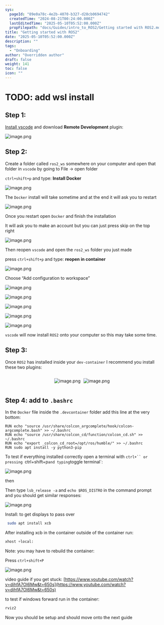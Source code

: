 ```yaml
---
sys:
  pageId: "89e0a78c-4e2b-4070-b327-d28cb0694742"
  createdTime: "2024-08-21T00:24:00.000Z"
  lastEditedTime: "2025-05-10T05:52:00.000Z"
  propFilepath: "docs/Guides/intro_to_ROS2/Getting started with ROS2.md"
title: "Getting started with ROS2"
date: "2025-05-10T05:52:00.000Z"
description: ""
tags:
  - "Onboarding"
author: "Overridden author"
draft: false
weight: 141
toc: false
icon: ""
---
```


# TODO: add wsl install

## Step 1:

[Install vscode](https://code.visualstudio.com/download) and download **Remote Development** plugin:

![image.png](https://prod-files-secure.s3.us-west-2.amazonaws.com/d518164a-d88e-44d1-a4ee-3adb3bd8bce0/efb52993-1881-4a40-b95e-6f020334f022/image.png?X-Amz-Algorithm=AWS4-HMAC-SHA256&X-Amz-Content-Sha256=UNSIGNED-PAYLOAD&X-Amz-Credential=ASIAZI2LB4664CSFG36F%2F20250515%2Fus-west-2%2Fs3%2Faws4_request&X-Amz-Date=20250515T110743Z&X-Amz-Expires=3600&X-Amz-Security-Token=IQoJb3JpZ2luX2VjEHMaCXVzLXdlc3QtMiJGMEQCICvTkPeTV7%2F%2FekiYe%2FnaNI7tlrZoikIEBzaQNl7Rjk31AiAHpsxT%2BfnHTdJwuv%2FDVIN%2FTxZBrXgvyppvyk1kCBpV5ir%2FAwgsEAAaDDYzNzQyMzE4MzgwNSIMXY1iCEw4e3M6KlLUKtwDU0l5%2FKWj5bHHYbdUf%2F5%2F4uW2hnKtH5aL78NN2tCof7D9Ch8eXYzNNt29wgRPnVn3nAIx%2BOKUQKtIv6xzkoa6m6YvAa%2B2adepmem%2BaCSAvwm%2FnPzwoWxtt8IvoldwGm9jKq0cAGGvuASGC3KgNfsUx%2F0U3c3awU6kFM%2FciqiknzX7Img%2BpbcO9vPwkhwRWRwBBGMRRBsJ49bW0kJT7uCovbDTSY6e48UIbq4FAvWGuM%2BjL1YYZbb3FRclKKWWJfGgBIQPKyi9TO4tgAtzabRuDmqXdJeczm3TUZwceRsrZa2cWpuLNRFItkKxl5xzsrd9cYhB2Fh8mnWRIv2VIsJkYNcdGbqUk2rE0wj4Tm387bY%2BsWdxdCVhuXmkvD5AR7j6K45sItxcbCmUvLPcVFbQdTANjEeZ0HUewzMTLE4ZTDQPLbIsMunSv7IoG%2F755HxPck56tyx%2BTvs1jp2VWZgBn1XnLBsnFW86FoVtk2BDBEQcCE64JaQfvddyhBO8sz%2Fg3DGxyxnM7DUpzBVArnYcKTXLIE%2BzckHzQyGGrf9%2BIY%2FSDy%2Fvwt0U8B5TdaY2F0NR8j1IbymGf0msJ1gkeCMCxx9Zp4Hb1uIZu%2BJD8JhCk7VPAtZX8vM9AnKhV4gw0IWXwQY6pgHg96%2BkoP%2BYa6ImM4gTqURayRpMziO%2BBqVvyZ87PVuagjF0fvM%2FvMINuBsSeFVP%2B4bFBDfgvVWHhKj3TkcdeobHoZM4rRs7vMAlXoHjZ9I0Pb7Vq6WRffgOXQzpR%2FnJe%2BVKjH0psb6T2gAjDTs88vXLLM4itlusVO%2Blvs5%2FqRiA6JCuOjTQ6F%2FTXXNGz32VNaEyIRlvkndb22xheu6Mx4ZWm4Sg3mvj&X-Amz-Signature=3614697fe9d6622d3c9a2dec5c4cfb79de387a6989f261816133f12d1701c5ab&X-Amz-SignedHeaders=host&x-id=GetObject)

## Step 2:

Create a folder called `ros2_ws` somewhere on your computer and open that folder in `vscode` by going to File → open folder 

`ctrl+shift+p` and type: **Install Docker**

![image.png](https://prod-files-secure.s3.us-west-2.amazonaws.com/d518164a-d88e-44d1-a4ee-3adb3bd8bce0/2269dc0e-1cd5-47ff-bceb-c04ad9b2eab0/image.png?X-Amz-Algorithm=AWS4-HMAC-SHA256&X-Amz-Content-Sha256=UNSIGNED-PAYLOAD&X-Amz-Credential=ASIAZI2LB4664CSFG36F%2F20250515%2Fus-west-2%2Fs3%2Faws4_request&X-Amz-Date=20250515T110743Z&X-Amz-Expires=3600&X-Amz-Security-Token=IQoJb3JpZ2luX2VjEHMaCXVzLXdlc3QtMiJGMEQCICvTkPeTV7%2F%2FekiYe%2FnaNI7tlrZoikIEBzaQNl7Rjk31AiAHpsxT%2BfnHTdJwuv%2FDVIN%2FTxZBrXgvyppvyk1kCBpV5ir%2FAwgsEAAaDDYzNzQyMzE4MzgwNSIMXY1iCEw4e3M6KlLUKtwDU0l5%2FKWj5bHHYbdUf%2F5%2F4uW2hnKtH5aL78NN2tCof7D9Ch8eXYzNNt29wgRPnVn3nAIx%2BOKUQKtIv6xzkoa6m6YvAa%2B2adepmem%2BaCSAvwm%2FnPzwoWxtt8IvoldwGm9jKq0cAGGvuASGC3KgNfsUx%2F0U3c3awU6kFM%2FciqiknzX7Img%2BpbcO9vPwkhwRWRwBBGMRRBsJ49bW0kJT7uCovbDTSY6e48UIbq4FAvWGuM%2BjL1YYZbb3FRclKKWWJfGgBIQPKyi9TO4tgAtzabRuDmqXdJeczm3TUZwceRsrZa2cWpuLNRFItkKxl5xzsrd9cYhB2Fh8mnWRIv2VIsJkYNcdGbqUk2rE0wj4Tm387bY%2BsWdxdCVhuXmkvD5AR7j6K45sItxcbCmUvLPcVFbQdTANjEeZ0HUewzMTLE4ZTDQPLbIsMunSv7IoG%2F755HxPck56tyx%2BTvs1jp2VWZgBn1XnLBsnFW86FoVtk2BDBEQcCE64JaQfvddyhBO8sz%2Fg3DGxyxnM7DUpzBVArnYcKTXLIE%2BzckHzQyGGrf9%2BIY%2FSDy%2Fvwt0U8B5TdaY2F0NR8j1IbymGf0msJ1gkeCMCxx9Zp4Hb1uIZu%2BJD8JhCk7VPAtZX8vM9AnKhV4gw0IWXwQY6pgHg96%2BkoP%2BYa6ImM4gTqURayRpMziO%2BBqVvyZ87PVuagjF0fvM%2FvMINuBsSeFVP%2B4bFBDfgvVWHhKj3TkcdeobHoZM4rRs7vMAlXoHjZ9I0Pb7Vq6WRffgOXQzpR%2FnJe%2BVKjH0psb6T2gAjDTs88vXLLM4itlusVO%2Blvs5%2FqRiA6JCuOjTQ6F%2FTXXNGz32VNaEyIRlvkndb22xheu6Mx4ZWm4Sg3mvj&X-Amz-Signature=4cf1008127f664b3683465309533f5b14171f223ad13605ed34baf53600c28da&X-Amz-SignedHeaders=host&x-id=GetObject)

The `Docker` install will take sometime and at the end it will ask you to restart

![image.png](https://prod-files-secure.s3.us-west-2.amazonaws.com/d518164a-d88e-44d1-a4ee-3adb3bd8bce0/ed233f78-be33-4b1f-b89c-9c346c0e961e/image.png?X-Amz-Algorithm=AWS4-HMAC-SHA256&X-Amz-Content-Sha256=UNSIGNED-PAYLOAD&X-Amz-Credential=ASIAZI2LB4664CSFG36F%2F20250515%2Fus-west-2%2Fs3%2Faws4_request&X-Amz-Date=20250515T110743Z&X-Amz-Expires=3600&X-Amz-Security-Token=IQoJb3JpZ2luX2VjEHMaCXVzLXdlc3QtMiJGMEQCICvTkPeTV7%2F%2FekiYe%2FnaNI7tlrZoikIEBzaQNl7Rjk31AiAHpsxT%2BfnHTdJwuv%2FDVIN%2FTxZBrXgvyppvyk1kCBpV5ir%2FAwgsEAAaDDYzNzQyMzE4MzgwNSIMXY1iCEw4e3M6KlLUKtwDU0l5%2FKWj5bHHYbdUf%2F5%2F4uW2hnKtH5aL78NN2tCof7D9Ch8eXYzNNt29wgRPnVn3nAIx%2BOKUQKtIv6xzkoa6m6YvAa%2B2adepmem%2BaCSAvwm%2FnPzwoWxtt8IvoldwGm9jKq0cAGGvuASGC3KgNfsUx%2F0U3c3awU6kFM%2FciqiknzX7Img%2BpbcO9vPwkhwRWRwBBGMRRBsJ49bW0kJT7uCovbDTSY6e48UIbq4FAvWGuM%2BjL1YYZbb3FRclKKWWJfGgBIQPKyi9TO4tgAtzabRuDmqXdJeczm3TUZwceRsrZa2cWpuLNRFItkKxl5xzsrd9cYhB2Fh8mnWRIv2VIsJkYNcdGbqUk2rE0wj4Tm387bY%2BsWdxdCVhuXmkvD5AR7j6K45sItxcbCmUvLPcVFbQdTANjEeZ0HUewzMTLE4ZTDQPLbIsMunSv7IoG%2F755HxPck56tyx%2BTvs1jp2VWZgBn1XnLBsnFW86FoVtk2BDBEQcCE64JaQfvddyhBO8sz%2Fg3DGxyxnM7DUpzBVArnYcKTXLIE%2BzckHzQyGGrf9%2BIY%2FSDy%2Fvwt0U8B5TdaY2F0NR8j1IbymGf0msJ1gkeCMCxx9Zp4Hb1uIZu%2BJD8JhCk7VPAtZX8vM9AnKhV4gw0IWXwQY6pgHg96%2BkoP%2BYa6ImM4gTqURayRpMziO%2BBqVvyZ87PVuagjF0fvM%2FvMINuBsSeFVP%2B4bFBDfgvVWHhKj3TkcdeobHoZM4rRs7vMAlXoHjZ9I0Pb7Vq6WRffgOXQzpR%2FnJe%2BVKjH0psb6T2gAjDTs88vXLLM4itlusVO%2Blvs5%2FqRiA6JCuOjTQ6F%2FTXXNGz32VNaEyIRlvkndb22xheu6Mx4ZWm4Sg3mvj&X-Amz-Signature=ca781c7a15ca953b35e0196973b718f205abf067bda3cbf8937c41abb43681cd&X-Amz-SignedHeaders=host&x-id=GetObject)

Once you restart open `Docker` and finish the installation

It will ask you to make an account but you can just press skip on the top right

![image.png](https://prod-files-secure.s3.us-west-2.amazonaws.com/d518164a-d88e-44d1-a4ee-3adb3bd8bce0/21010ad9-1659-4fd9-9f59-9932a09b2a3d/image.png?X-Amz-Algorithm=AWS4-HMAC-SHA256&X-Amz-Content-Sha256=UNSIGNED-PAYLOAD&X-Amz-Credential=ASIAZI2LB4664CSFG36F%2F20250515%2Fus-west-2%2Fs3%2Faws4_request&X-Amz-Date=20250515T110743Z&X-Amz-Expires=3600&X-Amz-Security-Token=IQoJb3JpZ2luX2VjEHMaCXVzLXdlc3QtMiJGMEQCICvTkPeTV7%2F%2FekiYe%2FnaNI7tlrZoikIEBzaQNl7Rjk31AiAHpsxT%2BfnHTdJwuv%2FDVIN%2FTxZBrXgvyppvyk1kCBpV5ir%2FAwgsEAAaDDYzNzQyMzE4MzgwNSIMXY1iCEw4e3M6KlLUKtwDU0l5%2FKWj5bHHYbdUf%2F5%2F4uW2hnKtH5aL78NN2tCof7D9Ch8eXYzNNt29wgRPnVn3nAIx%2BOKUQKtIv6xzkoa6m6YvAa%2B2adepmem%2BaCSAvwm%2FnPzwoWxtt8IvoldwGm9jKq0cAGGvuASGC3KgNfsUx%2F0U3c3awU6kFM%2FciqiknzX7Img%2BpbcO9vPwkhwRWRwBBGMRRBsJ49bW0kJT7uCovbDTSY6e48UIbq4FAvWGuM%2BjL1YYZbb3FRclKKWWJfGgBIQPKyi9TO4tgAtzabRuDmqXdJeczm3TUZwceRsrZa2cWpuLNRFItkKxl5xzsrd9cYhB2Fh8mnWRIv2VIsJkYNcdGbqUk2rE0wj4Tm387bY%2BsWdxdCVhuXmkvD5AR7j6K45sItxcbCmUvLPcVFbQdTANjEeZ0HUewzMTLE4ZTDQPLbIsMunSv7IoG%2F755HxPck56tyx%2BTvs1jp2VWZgBn1XnLBsnFW86FoVtk2BDBEQcCE64JaQfvddyhBO8sz%2Fg3DGxyxnM7DUpzBVArnYcKTXLIE%2BzckHzQyGGrf9%2BIY%2FSDy%2Fvwt0U8B5TdaY2F0NR8j1IbymGf0msJ1gkeCMCxx9Zp4Hb1uIZu%2BJD8JhCk7VPAtZX8vM9AnKhV4gw0IWXwQY6pgHg96%2BkoP%2BYa6ImM4gTqURayRpMziO%2BBqVvyZ87PVuagjF0fvM%2FvMINuBsSeFVP%2B4bFBDfgvVWHhKj3TkcdeobHoZM4rRs7vMAlXoHjZ9I0Pb7Vq6WRffgOXQzpR%2FnJe%2BVKjH0psb6T2gAjDTs88vXLLM4itlusVO%2Blvs5%2FqRiA6JCuOjTQ6F%2FTXXNGz32VNaEyIRlvkndb22xheu6Mx4ZWm4Sg3mvj&X-Amz-Signature=794fae7949e757bf752d2e7f15b163887020c129128e75f740748efef89bda4c&X-Amz-SignedHeaders=host&x-id=GetObject)

Then reopen `vscode` and open the `ros2_ws` folder you just made

press `ctrl+shift+p` and type: **reopen in container**

![image.png](https://prod-files-secure.s3.us-west-2.amazonaws.com/d518164a-d88e-44d1-a4ee-3adb3bd8bce0/4e93b8c2-41ad-488c-8095-c74205196118/image.png?X-Amz-Algorithm=AWS4-HMAC-SHA256&X-Amz-Content-Sha256=UNSIGNED-PAYLOAD&X-Amz-Credential=ASIAZI2LB4664CSFG36F%2F20250515%2Fus-west-2%2Fs3%2Faws4_request&X-Amz-Date=20250515T110743Z&X-Amz-Expires=3600&X-Amz-Security-Token=IQoJb3JpZ2luX2VjEHMaCXVzLXdlc3QtMiJGMEQCICvTkPeTV7%2F%2FekiYe%2FnaNI7tlrZoikIEBzaQNl7Rjk31AiAHpsxT%2BfnHTdJwuv%2FDVIN%2FTxZBrXgvyppvyk1kCBpV5ir%2FAwgsEAAaDDYzNzQyMzE4MzgwNSIMXY1iCEw4e3M6KlLUKtwDU0l5%2FKWj5bHHYbdUf%2F5%2F4uW2hnKtH5aL78NN2tCof7D9Ch8eXYzNNt29wgRPnVn3nAIx%2BOKUQKtIv6xzkoa6m6YvAa%2B2adepmem%2BaCSAvwm%2FnPzwoWxtt8IvoldwGm9jKq0cAGGvuASGC3KgNfsUx%2F0U3c3awU6kFM%2FciqiknzX7Img%2BpbcO9vPwkhwRWRwBBGMRRBsJ49bW0kJT7uCovbDTSY6e48UIbq4FAvWGuM%2BjL1YYZbb3FRclKKWWJfGgBIQPKyi9TO4tgAtzabRuDmqXdJeczm3TUZwceRsrZa2cWpuLNRFItkKxl5xzsrd9cYhB2Fh8mnWRIv2VIsJkYNcdGbqUk2rE0wj4Tm387bY%2BsWdxdCVhuXmkvD5AR7j6K45sItxcbCmUvLPcVFbQdTANjEeZ0HUewzMTLE4ZTDQPLbIsMunSv7IoG%2F755HxPck56tyx%2BTvs1jp2VWZgBn1XnLBsnFW86FoVtk2BDBEQcCE64JaQfvddyhBO8sz%2Fg3DGxyxnM7DUpzBVArnYcKTXLIE%2BzckHzQyGGrf9%2BIY%2FSDy%2Fvwt0U8B5TdaY2F0NR8j1IbymGf0msJ1gkeCMCxx9Zp4Hb1uIZu%2BJD8JhCk7VPAtZX8vM9AnKhV4gw0IWXwQY6pgHg96%2BkoP%2BYa6ImM4gTqURayRpMziO%2BBqVvyZ87PVuagjF0fvM%2FvMINuBsSeFVP%2B4bFBDfgvVWHhKj3TkcdeobHoZM4rRs7vMAlXoHjZ9I0Pb7Vq6WRffgOXQzpR%2FnJe%2BVKjH0psb6T2gAjDTs88vXLLM4itlusVO%2Blvs5%2FqRiA6JCuOjTQ6F%2FTXXNGz32VNaEyIRlvkndb22xheu6Mx4ZWm4Sg3mvj&X-Amz-Signature=7a18780f8b06bad74945d87d3cdbde024e61267ad989efbfeef93b7bdc50f888&X-Amz-SignedHeaders=host&x-id=GetObject)

Choose “Add configuration to workspace”

![image.png](https://prod-files-secure.s3.us-west-2.amazonaws.com/d518164a-d88e-44d1-a4ee-3adb3bd8bce0/9560b282-5060-4989-ba37-97e7b2c22476/image.png?X-Amz-Algorithm=AWS4-HMAC-SHA256&X-Amz-Content-Sha256=UNSIGNED-PAYLOAD&X-Amz-Credential=ASIAZI2LB4664CSFG36F%2F20250515%2Fus-west-2%2Fs3%2Faws4_request&X-Amz-Date=20250515T110743Z&X-Amz-Expires=3600&X-Amz-Security-Token=IQoJb3JpZ2luX2VjEHMaCXVzLXdlc3QtMiJGMEQCICvTkPeTV7%2F%2FekiYe%2FnaNI7tlrZoikIEBzaQNl7Rjk31AiAHpsxT%2BfnHTdJwuv%2FDVIN%2FTxZBrXgvyppvyk1kCBpV5ir%2FAwgsEAAaDDYzNzQyMzE4MzgwNSIMXY1iCEw4e3M6KlLUKtwDU0l5%2FKWj5bHHYbdUf%2F5%2F4uW2hnKtH5aL78NN2tCof7D9Ch8eXYzNNt29wgRPnVn3nAIx%2BOKUQKtIv6xzkoa6m6YvAa%2B2adepmem%2BaCSAvwm%2FnPzwoWxtt8IvoldwGm9jKq0cAGGvuASGC3KgNfsUx%2F0U3c3awU6kFM%2FciqiknzX7Img%2BpbcO9vPwkhwRWRwBBGMRRBsJ49bW0kJT7uCovbDTSY6e48UIbq4FAvWGuM%2BjL1YYZbb3FRclKKWWJfGgBIQPKyi9TO4tgAtzabRuDmqXdJeczm3TUZwceRsrZa2cWpuLNRFItkKxl5xzsrd9cYhB2Fh8mnWRIv2VIsJkYNcdGbqUk2rE0wj4Tm387bY%2BsWdxdCVhuXmkvD5AR7j6K45sItxcbCmUvLPcVFbQdTANjEeZ0HUewzMTLE4ZTDQPLbIsMunSv7IoG%2F755HxPck56tyx%2BTvs1jp2VWZgBn1XnLBsnFW86FoVtk2BDBEQcCE64JaQfvddyhBO8sz%2Fg3DGxyxnM7DUpzBVArnYcKTXLIE%2BzckHzQyGGrf9%2BIY%2FSDy%2Fvwt0U8B5TdaY2F0NR8j1IbymGf0msJ1gkeCMCxx9Zp4Hb1uIZu%2BJD8JhCk7VPAtZX8vM9AnKhV4gw0IWXwQY6pgHg96%2BkoP%2BYa6ImM4gTqURayRpMziO%2BBqVvyZ87PVuagjF0fvM%2FvMINuBsSeFVP%2B4bFBDfgvVWHhKj3TkcdeobHoZM4rRs7vMAlXoHjZ9I0Pb7Vq6WRffgOXQzpR%2FnJe%2BVKjH0psb6T2gAjDTs88vXLLM4itlusVO%2Blvs5%2FqRiA6JCuOjTQ6F%2FTXXNGz32VNaEyIRlvkndb22xheu6Mx4ZWm4Sg3mvj&X-Amz-Signature=9a024694e391738f80440c1c5550e6f74aec2e036e60e6c626d92aa68edd82e8&X-Amz-SignedHeaders=host&x-id=GetObject)

![image.png](https://prod-files-secure.s3.us-west-2.amazonaws.com/d518164a-d88e-44d1-a4ee-3adb3bd8bce0/2ee63f81-886b-48e8-a553-dc6e5eac99e4/image.png?X-Amz-Algorithm=AWS4-HMAC-SHA256&X-Amz-Content-Sha256=UNSIGNED-PAYLOAD&X-Amz-Credential=ASIAZI2LB4664CSFG36F%2F20250515%2Fus-west-2%2Fs3%2Faws4_request&X-Amz-Date=20250515T110743Z&X-Amz-Expires=3600&X-Amz-Security-Token=IQoJb3JpZ2luX2VjEHMaCXVzLXdlc3QtMiJGMEQCICvTkPeTV7%2F%2FekiYe%2FnaNI7tlrZoikIEBzaQNl7Rjk31AiAHpsxT%2BfnHTdJwuv%2FDVIN%2FTxZBrXgvyppvyk1kCBpV5ir%2FAwgsEAAaDDYzNzQyMzE4MzgwNSIMXY1iCEw4e3M6KlLUKtwDU0l5%2FKWj5bHHYbdUf%2F5%2F4uW2hnKtH5aL78NN2tCof7D9Ch8eXYzNNt29wgRPnVn3nAIx%2BOKUQKtIv6xzkoa6m6YvAa%2B2adepmem%2BaCSAvwm%2FnPzwoWxtt8IvoldwGm9jKq0cAGGvuASGC3KgNfsUx%2F0U3c3awU6kFM%2FciqiknzX7Img%2BpbcO9vPwkhwRWRwBBGMRRBsJ49bW0kJT7uCovbDTSY6e48UIbq4FAvWGuM%2BjL1YYZbb3FRclKKWWJfGgBIQPKyi9TO4tgAtzabRuDmqXdJeczm3TUZwceRsrZa2cWpuLNRFItkKxl5xzsrd9cYhB2Fh8mnWRIv2VIsJkYNcdGbqUk2rE0wj4Tm387bY%2BsWdxdCVhuXmkvD5AR7j6K45sItxcbCmUvLPcVFbQdTANjEeZ0HUewzMTLE4ZTDQPLbIsMunSv7IoG%2F755HxPck56tyx%2BTvs1jp2VWZgBn1XnLBsnFW86FoVtk2BDBEQcCE64JaQfvddyhBO8sz%2Fg3DGxyxnM7DUpzBVArnYcKTXLIE%2BzckHzQyGGrf9%2BIY%2FSDy%2Fvwt0U8B5TdaY2F0NR8j1IbymGf0msJ1gkeCMCxx9Zp4Hb1uIZu%2BJD8JhCk7VPAtZX8vM9AnKhV4gw0IWXwQY6pgHg96%2BkoP%2BYa6ImM4gTqURayRpMziO%2BBqVvyZ87PVuagjF0fvM%2FvMINuBsSeFVP%2B4bFBDfgvVWHhKj3TkcdeobHoZM4rRs7vMAlXoHjZ9I0Pb7Vq6WRffgOXQzpR%2FnJe%2BVKjH0psb6T2gAjDTs88vXLLM4itlusVO%2Blvs5%2FqRiA6JCuOjTQ6F%2FTXXNGz32VNaEyIRlvkndb22xheu6Mx4ZWm4Sg3mvj&X-Amz-Signature=71288b2543cdba3902d0775923aa9c79853b652db4449cbba4201e8556ed5fd6&X-Amz-SignedHeaders=host&x-id=GetObject)

![image.png](https://prod-files-secure.s3.us-west-2.amazonaws.com/d518164a-d88e-44d1-a4ee-3adb3bd8bce0/ae1580b2-b048-407e-aed9-b584224a7a04/image.png?X-Amz-Algorithm=AWS4-HMAC-SHA256&X-Amz-Content-Sha256=UNSIGNED-PAYLOAD&X-Amz-Credential=ASIAZI2LB4664CSFG36F%2F20250515%2Fus-west-2%2Fs3%2Faws4_request&X-Amz-Date=20250515T110743Z&X-Amz-Expires=3600&X-Amz-Security-Token=IQoJb3JpZ2luX2VjEHMaCXVzLXdlc3QtMiJGMEQCICvTkPeTV7%2F%2FekiYe%2FnaNI7tlrZoikIEBzaQNl7Rjk31AiAHpsxT%2BfnHTdJwuv%2FDVIN%2FTxZBrXgvyppvyk1kCBpV5ir%2FAwgsEAAaDDYzNzQyMzE4MzgwNSIMXY1iCEw4e3M6KlLUKtwDU0l5%2FKWj5bHHYbdUf%2F5%2F4uW2hnKtH5aL78NN2tCof7D9Ch8eXYzNNt29wgRPnVn3nAIx%2BOKUQKtIv6xzkoa6m6YvAa%2B2adepmem%2BaCSAvwm%2FnPzwoWxtt8IvoldwGm9jKq0cAGGvuASGC3KgNfsUx%2F0U3c3awU6kFM%2FciqiknzX7Img%2BpbcO9vPwkhwRWRwBBGMRRBsJ49bW0kJT7uCovbDTSY6e48UIbq4FAvWGuM%2BjL1YYZbb3FRclKKWWJfGgBIQPKyi9TO4tgAtzabRuDmqXdJeczm3TUZwceRsrZa2cWpuLNRFItkKxl5xzsrd9cYhB2Fh8mnWRIv2VIsJkYNcdGbqUk2rE0wj4Tm387bY%2BsWdxdCVhuXmkvD5AR7j6K45sItxcbCmUvLPcVFbQdTANjEeZ0HUewzMTLE4ZTDQPLbIsMunSv7IoG%2F755HxPck56tyx%2BTvs1jp2VWZgBn1XnLBsnFW86FoVtk2BDBEQcCE64JaQfvddyhBO8sz%2Fg3DGxyxnM7DUpzBVArnYcKTXLIE%2BzckHzQyGGrf9%2BIY%2FSDy%2Fvwt0U8B5TdaY2F0NR8j1IbymGf0msJ1gkeCMCxx9Zp4Hb1uIZu%2BJD8JhCk7VPAtZX8vM9AnKhV4gw0IWXwQY6pgHg96%2BkoP%2BYa6ImM4gTqURayRpMziO%2BBqVvyZ87PVuagjF0fvM%2FvMINuBsSeFVP%2B4bFBDfgvVWHhKj3TkcdeobHoZM4rRs7vMAlXoHjZ9I0Pb7Vq6WRffgOXQzpR%2FnJe%2BVKjH0psb6T2gAjDTs88vXLLM4itlusVO%2Blvs5%2FqRiA6JCuOjTQ6F%2FTXXNGz32VNaEyIRlvkndb22xheu6Mx4ZWm4Sg3mvj&X-Amz-Signature=c121a175f4b762623c324214ab5c3e1d4a7550f95ade33b4a47a5b463a7feccd&X-Amz-SignedHeaders=host&x-id=GetObject)

![image.png](https://prod-files-secure.s3.us-west-2.amazonaws.com/d518164a-d88e-44d1-a4ee-3adb3bd8bce0/53255b28-f75e-430f-b9e3-c0ac8577e42b/image.png?X-Amz-Algorithm=AWS4-HMAC-SHA256&X-Amz-Content-Sha256=UNSIGNED-PAYLOAD&X-Amz-Credential=ASIAZI2LB4664CSFG36F%2F20250515%2Fus-west-2%2Fs3%2Faws4_request&X-Amz-Date=20250515T110743Z&X-Amz-Expires=3600&X-Amz-Security-Token=IQoJb3JpZ2luX2VjEHMaCXVzLXdlc3QtMiJGMEQCICvTkPeTV7%2F%2FekiYe%2FnaNI7tlrZoikIEBzaQNl7Rjk31AiAHpsxT%2BfnHTdJwuv%2FDVIN%2FTxZBrXgvyppvyk1kCBpV5ir%2FAwgsEAAaDDYzNzQyMzE4MzgwNSIMXY1iCEw4e3M6KlLUKtwDU0l5%2FKWj5bHHYbdUf%2F5%2F4uW2hnKtH5aL78NN2tCof7D9Ch8eXYzNNt29wgRPnVn3nAIx%2BOKUQKtIv6xzkoa6m6YvAa%2B2adepmem%2BaCSAvwm%2FnPzwoWxtt8IvoldwGm9jKq0cAGGvuASGC3KgNfsUx%2F0U3c3awU6kFM%2FciqiknzX7Img%2BpbcO9vPwkhwRWRwBBGMRRBsJ49bW0kJT7uCovbDTSY6e48UIbq4FAvWGuM%2BjL1YYZbb3FRclKKWWJfGgBIQPKyi9TO4tgAtzabRuDmqXdJeczm3TUZwceRsrZa2cWpuLNRFItkKxl5xzsrd9cYhB2Fh8mnWRIv2VIsJkYNcdGbqUk2rE0wj4Tm387bY%2BsWdxdCVhuXmkvD5AR7j6K45sItxcbCmUvLPcVFbQdTANjEeZ0HUewzMTLE4ZTDQPLbIsMunSv7IoG%2F755HxPck56tyx%2BTvs1jp2VWZgBn1XnLBsnFW86FoVtk2BDBEQcCE64JaQfvddyhBO8sz%2Fg3DGxyxnM7DUpzBVArnYcKTXLIE%2BzckHzQyGGrf9%2BIY%2FSDy%2Fvwt0U8B5TdaY2F0NR8j1IbymGf0msJ1gkeCMCxx9Zp4Hb1uIZu%2BJD8JhCk7VPAtZX8vM9AnKhV4gw0IWXwQY6pgHg96%2BkoP%2BYa6ImM4gTqURayRpMziO%2BBqVvyZ87PVuagjF0fvM%2FvMINuBsSeFVP%2B4bFBDfgvVWHhKj3TkcdeobHoZM4rRs7vMAlXoHjZ9I0Pb7Vq6WRffgOXQzpR%2FnJe%2BVKjH0psb6T2gAjDTs88vXLLM4itlusVO%2Blvs5%2FqRiA6JCuOjTQ6F%2FTXXNGz32VNaEyIRlvkndb22xheu6Mx4ZWm4Sg3mvj&X-Amz-Signature=0f7f13da2c10b5d6fcadcefb48cc2bf515fbae268351d79bb433676fc63152e3&X-Amz-SignedHeaders=host&x-id=GetObject)

![image.png](https://prod-files-secure.s3.us-west-2.amazonaws.com/d518164a-d88e-44d1-a4ee-3adb3bd8bce0/7c562767-5af9-4ffb-97d1-327bcdf4ee00/image.png?X-Amz-Algorithm=AWS4-HMAC-SHA256&X-Amz-Content-Sha256=UNSIGNED-PAYLOAD&X-Amz-Credential=ASIAZI2LB4664CSFG36F%2F20250515%2Fus-west-2%2Fs3%2Faws4_request&X-Amz-Date=20250515T110743Z&X-Amz-Expires=3600&X-Amz-Security-Token=IQoJb3JpZ2luX2VjEHMaCXVzLXdlc3QtMiJGMEQCICvTkPeTV7%2F%2FekiYe%2FnaNI7tlrZoikIEBzaQNl7Rjk31AiAHpsxT%2BfnHTdJwuv%2FDVIN%2FTxZBrXgvyppvyk1kCBpV5ir%2FAwgsEAAaDDYzNzQyMzE4MzgwNSIMXY1iCEw4e3M6KlLUKtwDU0l5%2FKWj5bHHYbdUf%2F5%2F4uW2hnKtH5aL78NN2tCof7D9Ch8eXYzNNt29wgRPnVn3nAIx%2BOKUQKtIv6xzkoa6m6YvAa%2B2adepmem%2BaCSAvwm%2FnPzwoWxtt8IvoldwGm9jKq0cAGGvuASGC3KgNfsUx%2F0U3c3awU6kFM%2FciqiknzX7Img%2BpbcO9vPwkhwRWRwBBGMRRBsJ49bW0kJT7uCovbDTSY6e48UIbq4FAvWGuM%2BjL1YYZbb3FRclKKWWJfGgBIQPKyi9TO4tgAtzabRuDmqXdJeczm3TUZwceRsrZa2cWpuLNRFItkKxl5xzsrd9cYhB2Fh8mnWRIv2VIsJkYNcdGbqUk2rE0wj4Tm387bY%2BsWdxdCVhuXmkvD5AR7j6K45sItxcbCmUvLPcVFbQdTANjEeZ0HUewzMTLE4ZTDQPLbIsMunSv7IoG%2F755HxPck56tyx%2BTvs1jp2VWZgBn1XnLBsnFW86FoVtk2BDBEQcCE64JaQfvddyhBO8sz%2Fg3DGxyxnM7DUpzBVArnYcKTXLIE%2BzckHzQyGGrf9%2BIY%2FSDy%2Fvwt0U8B5TdaY2F0NR8j1IbymGf0msJ1gkeCMCxx9Zp4Hb1uIZu%2BJD8JhCk7VPAtZX8vM9AnKhV4gw0IWXwQY6pgHg96%2BkoP%2BYa6ImM4gTqURayRpMziO%2BBqVvyZ87PVuagjF0fvM%2FvMINuBsSeFVP%2B4bFBDfgvVWHhKj3TkcdeobHoZM4rRs7vMAlXoHjZ9I0Pb7Vq6WRffgOXQzpR%2FnJe%2BVKjH0psb6T2gAjDTs88vXLLM4itlusVO%2Blvs5%2FqRiA6JCuOjTQ6F%2FTXXNGz32VNaEyIRlvkndb22xheu6Mx4ZWm4Sg3mvj&X-Amz-Signature=80dd8ee26d3625c9e532865ffbea3f48056cc0fb0c54db0ec8565b8f251e944a&X-Amz-SignedHeaders=host&x-id=GetObject)

`vscode` will now install `ROS2` onto your computer so this may take some time.

## Step 3:

Once `ROS2` has installed inside your `dev-container` I recommend you install these two plugins:

<div style="display: flex;flex-direction: row; column-gap:10px; max-width: 630px;justify-content: center;">
<div>

![image.png](https://prod-files-secure.s3.us-west-2.amazonaws.com/d518164a-d88e-44d1-a4ee-3adb3bd8bce0/3fc3d550-5a54-4ba1-ba6b-faa01cdb7369/image.png?X-Amz-Algorithm=AWS4-HMAC-SHA256&X-Amz-Content-Sha256=UNSIGNED-PAYLOAD&X-Amz-Credential=ASIAZI2LB466TYN5WN3P%2F20250515%2Fus-west-2%2Fs3%2Faws4_request&X-Amz-Date=20250515T110746Z&X-Amz-Expires=3600&X-Amz-Security-Token=IQoJb3JpZ2luX2VjEHMaCXVzLXdlc3QtMiJIMEYCIQCYizZmvoRmLP9hjvsTuFoQ6lsY%2BbgImCf5dbd5byeMKwIhAIcTary9gINNp9U5cLfxmFjna%2BQBM8ShSZds1EHH8TmwKv8DCCwQABoMNjM3NDIzMTgzODA1Igx%2B42PXj7RHpVIUflAq3ANCwV%2F1SRBHn1SXe8qdXme8yPuUkmBcNczWp%2F%2FHfm%2BZpYHYwFOj3l18s9y%2FLc2GJmqPQgRpjfBd4TO1w%2Fxnv15FLAT7fHfx10Nn8oNaBzd6GDD22GtH%2Fn9EVi%2B5zGM3zSkiFbJWouKsT%2BUalwLY%2BeeDx6iV9mjjQYBhRtiYr%2BJPewHUDZP7k1ckVEBT8pu3VAHxZoPhsWcJpguZvZggotG727t2VHxOLOjSh03A%2Fso3LYia3XGHgaHGwb6Y%2B0c85Oxa66V38uXQZPw8Rcf5YGeEcFOLft71APyzvxkG1%2FncCQI%2FEqFCAKQ9zPkIRHL8jSyyHXb%2BPIEzBcVR1d631dS1saDGfgDdOGEiyGsYQjPbmbfeisGN1D6kXxyijR%2Bsw1fkvPeC0lOeHZfFaTD6THqmSeSjzXvtrDe300%2BtZxtf4eD5x06zRoQr6K93UmqExgVNMmKb5t78E4YyWatK5fa3Jd9w1Xfr%2BeMt9RGNM5OTuLX7UEqYohWQz%2FRIKgVJHUpH3LHRSrrDaGINdGg8VL4%2B19OMfFasG9Y%2FRYjJDlIWu2L9upgoDZ0Vfg35mudMpJ7lgEjXmOchOekPLyzUxf4kpHNSe3nnVKxc7LWLioDBN8%2BNwkzb0Lrdk17cWjDAhZfBBjqkAZNZyglYoVmhO1371o%2FyK7ftV2b3iVTYUncoovvm%2BjlLf0KG1tu%2FGPngQdzQdxyFOoDCkhCl10evYQ%2Fa6gTUl42MPPRvQhXinUGF%2FwvM78qdCPqFOpbODcA1lIWa5%2FqVZSC5kxSKxmZ7CB7D5hgR0GH6c6zG9yA3KEHjaPAsEf2uloqYGFEG4mbtvMndogXU0nZdaUDLt66ikv750BB%2BzR043071&X-Amz-Signature=7c7759f11da6c290d56f0b1f203f669d9acf346c4dfaaa88f4b2c4ccf44d8b95&X-Amz-SignedHeaders=host&x-id=GetObject)

</div>
<div>

![image.png](https://prod-files-secure.s3.us-west-2.amazonaws.com/d518164a-d88e-44d1-a4ee-3adb3bd8bce0/d994cc66-13c2-4093-a5a3-f84cf4601a82/image.png?X-Amz-Algorithm=AWS4-HMAC-SHA256&X-Amz-Content-Sha256=UNSIGNED-PAYLOAD&X-Amz-Credential=ASIAZI2LB466VKEZ4XBB%2F20250515%2Fus-west-2%2Fs3%2Faws4_request&X-Amz-Date=20250515T110746Z&X-Amz-Expires=3600&X-Amz-Security-Token=IQoJb3JpZ2luX2VjEHMaCXVzLXdlc3QtMiJHMEUCIQCSqiEgMqU2zzxfuLPsVBNq%2BPCVcjVWezeqbJF3g4bbSgIgB5us%2FPmuVLmpJeMBs8h0gMj4085tM11Gs54WymPbkWYq%2FwMILBAAGgw2Mzc0MjMxODM4MDUiDHv1eQIwbNx4EYZ7UircA60oxajR4BE3RLQR30DhCg7xSzJpmJl6NOr2CXpCkZ5bifTVBTCBzV2Z17EKT2Qifx0fupb6WUlMI%2F7e%2F9fxEhP3SomDw2wC0Hbkr5jjQeLlKtb8rCWd6GZjR1Aa0hkol%2B3z%2FQbMfSnGerOtxN4vvyBEcrwDg%2BveeszGICffSX7wcW%2FmetV2QtZII3RluDEMrTdn%2B5eg6YPBSLioMn%2FjLuaEwafJ5gjVoXhHYIqW8RJeTclTFYI0745BzypHjBUnBKSPevSuRkvc40c4SpYEKqgI%2F%2FZIKHKOlxGjTXjhBxuwhznFjWcEi3IN2nibtAK7odHQjF1RPrW6p%2BfNFwR8PR6jLGGxHMlnFix5MO%2FiMYw5V5w%2FI4noSL0v0F7GmF1BEot%2FXOIJn%2BVe%2Bx8ZGO0r%2Fzm1yznkW7vgQ7ofFsxKj7GmEJhhPyMYr7ezSJWS0LCaETZA6UktQzAEtZ1OaJiPYdG9cKtqZYEra9uSbaHLa%2F0Tk3TrcaDMvnddEwJTOnIniWyv0YJPmSchRf8hCLqZQAju0CzgSuZvPizK47ZRZwxzjiba3VpznHcDW%2F5Dit3J0Uf516HRNbd%2Fa%2BoOiChCmpK0mJSLV4RGVLaww2flmrWYXbXlAeHw%2FI6ljXizMKGFl8EGOqUBW2QrWMCTTb4oCgNLi%2BI39XRicsUwc43zLOIC1nfUUWA85tq%2F4xVW3haiKYsKSioSL7NtIlTp8skqPbL%2BZ%2FXB5LTD0YDc0jN3Zj1frzLd6pITx7oIC2iRgkLlZN4HEdklkODldMmCTjlRi6UWEYDxboeVaSuNGnp%2FblTPzX%2FV6Yfu7QFl5VVdldk0%2FwOWldBO%2F%2FiOxPl5A58%2FphacDO3j59B%2FU7Q4&X-Amz-Signature=4233f6908f0fde7a877d290110820550d05bfde78f74b681da93cd8861e5c5e3&X-Amz-SignedHeaders=host&x-id=GetObject)

</div>
</div>

## Step 4: add to `.bashrc`

In the `Docker` file inside the `.devcontainer` folder add this line at the very bottom: 

```docker
RUN echo "source /usr/share/colcon_argcomplete/hook/colcon-argcomplete.bash" >> ~/.bashrc
RUN echo "source /usr/share/colcon_cd/function/colcon_cd.sh" >> ~/.bashrc
RUN echo "export _colcon_cd_root=/opt/ros/humble/" >> ~/.bashrc
RUN sudo apt install -y python3-pip 
```

To test if everything installed correctly open a terminal with `ctrl+`` or pressing `ctrl+shift+p` and typing `toggle terminal`:

![image.png](https://prod-files-secure.s3.us-west-2.amazonaws.com/d518164a-d88e-44d1-a4ee-3adb3bd8bce0/6a4943d8-b04e-4c02-9a58-775f3384d1a5/image.png?X-Amz-Algorithm=AWS4-HMAC-SHA256&X-Amz-Content-Sha256=UNSIGNED-PAYLOAD&X-Amz-Credential=ASIAZI2LB4664CSFG36F%2F20250515%2Fus-west-2%2Fs3%2Faws4_request&X-Amz-Date=20250515T110743Z&X-Amz-Expires=3600&X-Amz-Security-Token=IQoJb3JpZ2luX2VjEHMaCXVzLXdlc3QtMiJGMEQCICvTkPeTV7%2F%2FekiYe%2FnaNI7tlrZoikIEBzaQNl7Rjk31AiAHpsxT%2BfnHTdJwuv%2FDVIN%2FTxZBrXgvyppvyk1kCBpV5ir%2FAwgsEAAaDDYzNzQyMzE4MzgwNSIMXY1iCEw4e3M6KlLUKtwDU0l5%2FKWj5bHHYbdUf%2F5%2F4uW2hnKtH5aL78NN2tCof7D9Ch8eXYzNNt29wgRPnVn3nAIx%2BOKUQKtIv6xzkoa6m6YvAa%2B2adepmem%2BaCSAvwm%2FnPzwoWxtt8IvoldwGm9jKq0cAGGvuASGC3KgNfsUx%2F0U3c3awU6kFM%2FciqiknzX7Img%2BpbcO9vPwkhwRWRwBBGMRRBsJ49bW0kJT7uCovbDTSY6e48UIbq4FAvWGuM%2BjL1YYZbb3FRclKKWWJfGgBIQPKyi9TO4tgAtzabRuDmqXdJeczm3TUZwceRsrZa2cWpuLNRFItkKxl5xzsrd9cYhB2Fh8mnWRIv2VIsJkYNcdGbqUk2rE0wj4Tm387bY%2BsWdxdCVhuXmkvD5AR7j6K45sItxcbCmUvLPcVFbQdTANjEeZ0HUewzMTLE4ZTDQPLbIsMunSv7IoG%2F755HxPck56tyx%2BTvs1jp2VWZgBn1XnLBsnFW86FoVtk2BDBEQcCE64JaQfvddyhBO8sz%2Fg3DGxyxnM7DUpzBVArnYcKTXLIE%2BzckHzQyGGrf9%2BIY%2FSDy%2Fvwt0U8B5TdaY2F0NR8j1IbymGf0msJ1gkeCMCxx9Zp4Hb1uIZu%2BJD8JhCk7VPAtZX8vM9AnKhV4gw0IWXwQY6pgHg96%2BkoP%2BYa6ImM4gTqURayRpMziO%2BBqVvyZ87PVuagjF0fvM%2FvMINuBsSeFVP%2B4bFBDfgvVWHhKj3TkcdeobHoZM4rRs7vMAlXoHjZ9I0Pb7Vq6WRffgOXQzpR%2FnJe%2BVKjH0psb6T2gAjDTs88vXLLM4itlusVO%2Blvs5%2FqRiA6JCuOjTQ6F%2FTXXNGz32VNaEyIRlvkndb22xheu6Mx4ZWm4Sg3mvj&X-Amz-Signature=1338be57f7323266e764a890bf9cd138108fcb9391b1aeda0ac901bb7769e375&X-Amz-SignedHeaders=host&x-id=GetObject)

then 

Then type `lsb_release -a` and `echo $ROS_DISTRO` in the command prompt and you should get similar responses:

![image.png](https://prod-files-secure.s3.us-west-2.amazonaws.com/d518164a-d88e-44d1-a4ee-3adb3bd8bce0/3e635dec-a805-4e85-8b9e-d000e5b71a4e/image.png?X-Amz-Algorithm=AWS4-HMAC-SHA256&X-Amz-Content-Sha256=UNSIGNED-PAYLOAD&X-Amz-Credential=ASIAZI2LB4664CSFG36F%2F20250515%2Fus-west-2%2Fs3%2Faws4_request&X-Amz-Date=20250515T110743Z&X-Amz-Expires=3600&X-Amz-Security-Token=IQoJb3JpZ2luX2VjEHMaCXVzLXdlc3QtMiJGMEQCICvTkPeTV7%2F%2FekiYe%2FnaNI7tlrZoikIEBzaQNl7Rjk31AiAHpsxT%2BfnHTdJwuv%2FDVIN%2FTxZBrXgvyppvyk1kCBpV5ir%2FAwgsEAAaDDYzNzQyMzE4MzgwNSIMXY1iCEw4e3M6KlLUKtwDU0l5%2FKWj5bHHYbdUf%2F5%2F4uW2hnKtH5aL78NN2tCof7D9Ch8eXYzNNt29wgRPnVn3nAIx%2BOKUQKtIv6xzkoa6m6YvAa%2B2adepmem%2BaCSAvwm%2FnPzwoWxtt8IvoldwGm9jKq0cAGGvuASGC3KgNfsUx%2F0U3c3awU6kFM%2FciqiknzX7Img%2BpbcO9vPwkhwRWRwBBGMRRBsJ49bW0kJT7uCovbDTSY6e48UIbq4FAvWGuM%2BjL1YYZbb3FRclKKWWJfGgBIQPKyi9TO4tgAtzabRuDmqXdJeczm3TUZwceRsrZa2cWpuLNRFItkKxl5xzsrd9cYhB2Fh8mnWRIv2VIsJkYNcdGbqUk2rE0wj4Tm387bY%2BsWdxdCVhuXmkvD5AR7j6K45sItxcbCmUvLPcVFbQdTANjEeZ0HUewzMTLE4ZTDQPLbIsMunSv7IoG%2F755HxPck56tyx%2BTvs1jp2VWZgBn1XnLBsnFW86FoVtk2BDBEQcCE64JaQfvddyhBO8sz%2Fg3DGxyxnM7DUpzBVArnYcKTXLIE%2BzckHzQyGGrf9%2BIY%2FSDy%2Fvwt0U8B5TdaY2F0NR8j1IbymGf0msJ1gkeCMCxx9Zp4Hb1uIZu%2BJD8JhCk7VPAtZX8vM9AnKhV4gw0IWXwQY6pgHg96%2BkoP%2BYa6ImM4gTqURayRpMziO%2BBqVvyZ87PVuagjF0fvM%2FvMINuBsSeFVP%2B4bFBDfgvVWHhKj3TkcdeobHoZM4rRs7vMAlXoHjZ9I0Pb7Vq6WRffgOXQzpR%2FnJe%2BVKjH0psb6T2gAjDTs88vXLLM4itlusVO%2Blvs5%2FqRiA6JCuOjTQ6F%2FTXXNGz32VNaEyIRlvkndb22xheu6Mx4ZWm4Sg3mvj&X-Amz-Signature=9c349c906bba69244291631684d2820c13477cf8fd487de68e572dc3d811e9ee&X-Amz-SignedHeaders=host&x-id=GetObject)

Install:  to get displays to pass over

```bash
 sudo apt install xcb
```

After installing xcb in the container outside of the container run:

```python
xhost +local:
```

Note: you may have to rebuild the container:

Press `ctrl+shift+P`

![image.png](https://prod-files-secure.s3.us-west-2.amazonaws.com/d518164a-d88e-44d1-a4ee-3adb3bd8bce0/6c2be660-2618-4c38-9c26-53554f7a0b7b/image.png?X-Amz-Algorithm=AWS4-HMAC-SHA256&X-Amz-Content-Sha256=UNSIGNED-PAYLOAD&X-Amz-Credential=ASIAZI2LB4664CSFG36F%2F20250515%2Fus-west-2%2Fs3%2Faws4_request&X-Amz-Date=20250515T110743Z&X-Amz-Expires=3600&X-Amz-Security-Token=IQoJb3JpZ2luX2VjEHMaCXVzLXdlc3QtMiJGMEQCICvTkPeTV7%2F%2FekiYe%2FnaNI7tlrZoikIEBzaQNl7Rjk31AiAHpsxT%2BfnHTdJwuv%2FDVIN%2FTxZBrXgvyppvyk1kCBpV5ir%2FAwgsEAAaDDYzNzQyMzE4MzgwNSIMXY1iCEw4e3M6KlLUKtwDU0l5%2FKWj5bHHYbdUf%2F5%2F4uW2hnKtH5aL78NN2tCof7D9Ch8eXYzNNt29wgRPnVn3nAIx%2BOKUQKtIv6xzkoa6m6YvAa%2B2adepmem%2BaCSAvwm%2FnPzwoWxtt8IvoldwGm9jKq0cAGGvuASGC3KgNfsUx%2F0U3c3awU6kFM%2FciqiknzX7Img%2BpbcO9vPwkhwRWRwBBGMRRBsJ49bW0kJT7uCovbDTSY6e48UIbq4FAvWGuM%2BjL1YYZbb3FRclKKWWJfGgBIQPKyi9TO4tgAtzabRuDmqXdJeczm3TUZwceRsrZa2cWpuLNRFItkKxl5xzsrd9cYhB2Fh8mnWRIv2VIsJkYNcdGbqUk2rE0wj4Tm387bY%2BsWdxdCVhuXmkvD5AR7j6K45sItxcbCmUvLPcVFbQdTANjEeZ0HUewzMTLE4ZTDQPLbIsMunSv7IoG%2F755HxPck56tyx%2BTvs1jp2VWZgBn1XnLBsnFW86FoVtk2BDBEQcCE64JaQfvddyhBO8sz%2Fg3DGxyxnM7DUpzBVArnYcKTXLIE%2BzckHzQyGGrf9%2BIY%2FSDy%2Fvwt0U8B5TdaY2F0NR8j1IbymGf0msJ1gkeCMCxx9Zp4Hb1uIZu%2BJD8JhCk7VPAtZX8vM9AnKhV4gw0IWXwQY6pgHg96%2BkoP%2BYa6ImM4gTqURayRpMziO%2BBqVvyZ87PVuagjF0fvM%2FvMINuBsSeFVP%2B4bFBDfgvVWHhKj3TkcdeobHoZM4rRs7vMAlXoHjZ9I0Pb7Vq6WRffgOXQzpR%2FnJe%2BVKjH0psb6T2gAjDTs88vXLLM4itlusVO%2Blvs5%2FqRiA6JCuOjTQ6F%2FTXXNGz32VNaEyIRlvkndb22xheu6Mx4ZWm4Sg3mvj&X-Amz-Signature=12100fd6117b2bc239b54b8a936f1596cf007182f2920c1e7c9406561754057e&X-Amz-SignedHeaders=host&x-id=GetObject)

video guide if you get stuck: [https://www.youtube.com/watch?v=dihfA7Ol6Mw&t=650s](https://www.youtube.com/watch?v=dihfA7Ol6Mw&t=650s)

to test if windows forward run in the container:

```bash
rviz2
```

Now you should be setup and should move onto the next guide 
